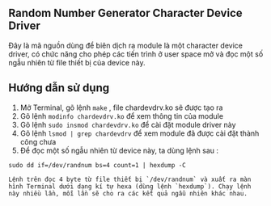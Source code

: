 ## Random Number Generator Character Device Driver
Đây là mã nguồn dùng để biên dịch ra module là một character device driver,
có chức năng cho phép các tiến trình ở user space mở và đọc một số ngẫu
nhiên từ file thiết bị của device này.
## Hướng dẫn sử dụng
1. Mở Terminal, gõ lệnh `make` , file chardevdrv.ko sẽ được tạo ra
2. Gõ lệnh `modinfo chardevdrv.ko` để xem thông tin của module
3. Gõ lệnh `sudo insmod chardevdrv.ko` để cài đặt module driver này
4. Gõ lệnh `lsmod | grep chardevdrv` để xem module đã được cài đặt thành công chưa
5. Để đọc một số ngẫu nhiên từ device này, ta dùng lệnh sau :
```
sudo dd if=/dev/randnum bs=4 count=1 | hexdump -C
```
	Lệnh trên đọc 4 byte từ file thiết bị `/dev/randnum` và xuất ra màn hình Terminal dưới dạng kí tự hexa (dùng lệnh `hexdump`). Chạy lệnh này nhiều lần, mỗi lần sẽ cho ra các kết quả ngẫu nhiên khác nhau.
